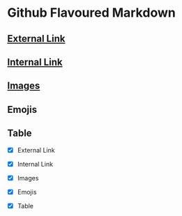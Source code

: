 # Github Flavoured Markdown

## [External Link](https://help.github.com/en) 
## [Internal Link](./images/0408-2-orcas.jpg)
## [Images](./images/) 
## Emojis
## Table

-[x] External Link

-[x] Internal Link

-[x] Images

-[x] Emojis

-[x] Table




